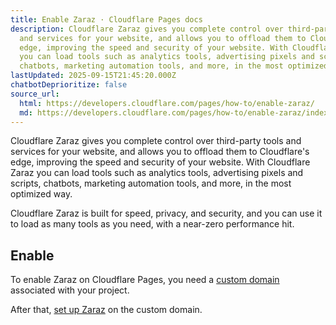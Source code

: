 ```yaml
---
title: Enable Zaraz · Cloudflare Pages docs
description: Cloudflare Zaraz gives you complete control over third-party tools
  and services for your website, and allows you to offload them to Cloudflare's
  edge, improving the speed and security of your website. With Cloudflare Zaraz
  you can load tools such as analytics tools, advertising pixels and scripts,
  chatbots, marketing automation tools, and more, in the most optimized way.
lastUpdated: 2025-09-15T21:45:20.000Z
chatbotDeprioritize: false
source_url:
  html: https://developers.cloudflare.com/pages/how-to/enable-zaraz/
  md: https://developers.cloudflare.com/pages/how-to/enable-zaraz/index.md
---
```


Cloudflare Zaraz gives you complete control over third-party tools and services for your website, and allows you to offload them to Cloudflare's edge, improving the speed and security of your website. With Cloudflare Zaraz you can load tools such as analytics tools, advertising pixels and scripts, chatbots, marketing automation tools, and more, in the most optimized way.

Cloudflare Zaraz is built for speed, privacy, and security, and you can use it to load as many tools as you need, with a near-zero performance hit.

## Enable

To enable Zaraz on Cloudflare Pages, you need a [custom domain](https://developers.cloudflare.com/pages/configuration/custom-domains/) associated with your project.

After that, [set up Zaraz](https://developers.cloudflare.com/zaraz/get-started/) on the custom domain.

